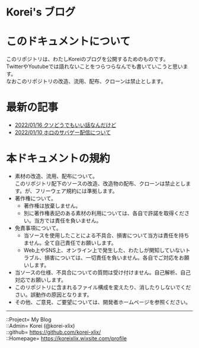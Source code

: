 # Korei's ブログ

# このドキュメントについて
このリポジトリは、わたしKoreiのブログを公開するためのものです。  
TwitterやYoutubeでは語れないことをつらつらなんでも書いていこうと思います。  
なおこのリポジトリの改造、流用、配布、クローンは禁止とします。  


# 最新の記事
* [2022/01/16 クソどうでもいい話なんだけど](/2022/20220116.md)
* [2022/01/10 ホロのサバゲー配信について](/2022/20220110.md)




# 本ドキュメントの規約
* 素材の改造、流用、配布について。  
  このリポジトリ配下のソースの改造、改造物の配布、クローンは禁止とします。が、フリーウェア規約には準拠します。
* 著作権について。
  * 著作権は放棄しません。
  * 別に著作権表記のある素材の利用については、各自で許諾を取得ください。当方では責任を負いません。
* 免責事項について。
  * 当ソースを使用したことによる不具合、損害について当方は責任を持ちません。全て自己責任でお願いします。
  * Web上やSNS上、オンライン上で発生した、わたしが関知していないトラブル、損害については、一切責任を負いません。各自でご対応をお願いします。
* 当ソースの仕様、不具合についての質問は受け付けません。自己解析、自己対応でお願いします。
* このリポジトリに含まれるファイル構成を変えたり、消したりしないでください。誤動作の原因となります。
* その他、ご意見、ご要望については、開発者ホームページを参照ください。


***
::Project= My Blog  
::Admin= Korei (@korei-xlix)  
::github= https://github.com/korei-xlix/  
::Homepage= https://koreixlix.wixsite.com/profile  
